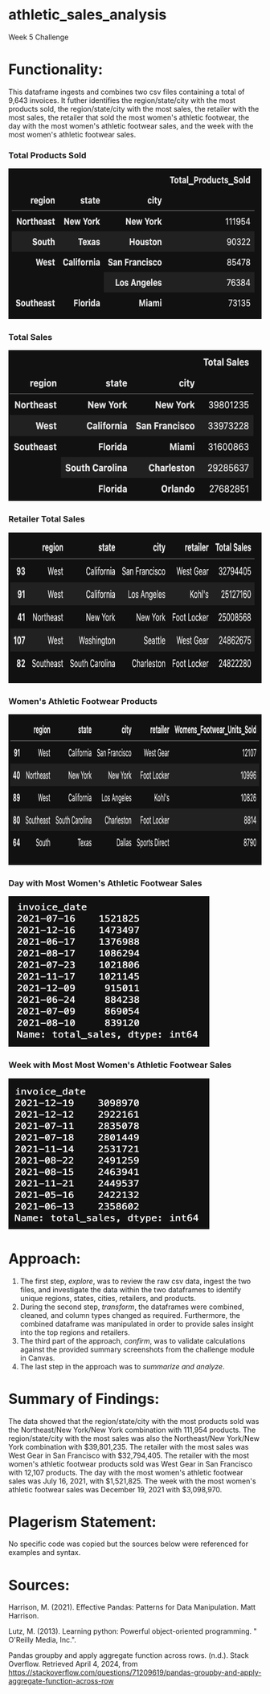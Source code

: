 # athletic_sales_analysis
Week 5 Challenge

# Functionality:
This dataframe ingests and combines two csv files containing a total of 9,643 invoices. It futher identifies the region/state/city with the most products sold, the region/state/city with the most sales, the retailer with the most sales, the retailer that sold the most women's athletic footwear, the day with the most women's athletic footwear sales, and the week with the most women's athletic footwear sales.

### Total Products Sold
<img src="total_products_sold.png" width="600" height="300">

### Total Sales
<img src="total_sales.png" width="600" height="300">

### Retailer Total Sales
<img src="retailer_total_sales.png" width="700" height="300">

### Women's Athletic Footwear Products
<img src="womens_athletic_footwear_products.png" width="800" height="300">

### Day with Most Women's Athletic Footwear Sales
<img src="day_most_sales.png" width="400" height="300">

### Week with Most Most Women's Athletic Footwear Sales
<img src="week_most_sales.png" width="400" height="300">

# Approach:
1. The first step, *explore*, was to review the raw csv data, ingest the two files, and investigate the data within the two dataframes to identify unique regions, states, cities, retailers, and products. 
2. During the second step, *transform*, the dataframes were combined, cleaned, and column types changed as required. Furthermore, the combined dataframe was manipulated in order to provide sales insight into the top regions and retailers. 
3. The third part of the approach, *confirm*, was to validate calculations against the provided summary screenshots from the challenge module in Canvas. 
4. The last step in the approach was to *summarize and analyze*.

# Summary of Findings:
The data showed that the region/state/city with the most products sold was the Northeast/New York/New York combination with 111,954 products. The region/state/city with the most sales was also the Northeast/New York/New York combination with $39,801,235. The retailer with the most sales was West Gear in San Francisco with $32,794,405. The retailer with the most women's athletic footwear products sold was West Gear in San Francisco with 12,107 products. The day with the most women's athletic footwear sales was July 16, 2021, with $1,521,825. The week with the most women's athletic footwear sales was December 19, 2021 with $3,098,970.

# Plagerism Statement:
No specific code was copied but the sources below were referenced for examples and syntax. 

# Sources:

Harrison, M. (2021). Effective Pandas: Patterns for Data Manipulation. Matt Harrison.

Lutz, M. (2013). Learning python: Powerful object-oriented programming. " O'Reilly Media, Inc.".

 Pandas groupby and apply aggregate function across rows. (n.d.). Stack Overflow. Retrieved April 4, 2024, from https://stackoverflow.com/questions/71209619/pandas-groupby-and-apply-aggregate-function-across-row 
